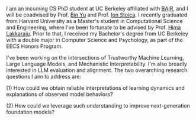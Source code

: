 I am an incoming CS PhD student at UC Berkeley affiliated with [BAIR](https://bair.berkeley.edu/), and I will be coadvised by Prof. [Bin Yu](https://binyu.stat.berkeley.edu/) and Prof. [Ion Stoica](https://people.eecs.berkeley.edu/~istoica/). I recently graduated from Harvard University as a Master's student in Computational Science and Engineering, where I've been fortunate to be advised by Prof. [Hima Lakkaraju](https://himalakkaraju.github.io). Prior to that, I received my Bachelor's degree from UC Berkeley with a double major in Computer Science and Psychology, as part of the EECS Honors Program. 


I've been working on the intersections of Trustworthy Machine Learning, Large Language Models, and Mechanistic Interpretability. I'm also broadly interested in LLM evaluation and alignment. The two overarching research questions I aim to address are:

(1) How could we obtain reliable interpretations of learning dynamics and explanations of observed model behaviors?

(2) How could we leverage such understanding to improve next-generation foundation models?

